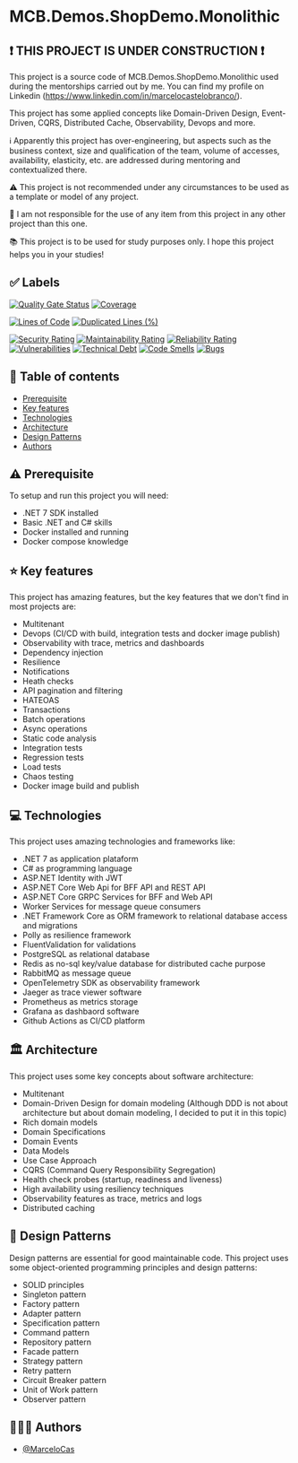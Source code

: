 
# MCB.Demos.ShopDemo.Monolithic

## :heavy_exclamation_mark: THIS PROJECT IS UNDER CONSTRUCTION :heavy_exclamation_mark:

This project is a source code of MCB.Demos.ShopDemo.Monolithic used during the mentorships carried out by me. You can find my profile on Linkedin (https://www.linkedin.com/in/marcelocastelobranco/).

This project has some applied concepts like Domain-Driven Design, Event-Driven, CQRS, Distributed Cache, Observability, Devops and more.

:information_source: Apparently this project has over-engineering, but aspects such as the business context, size and qualification of the team, volume of accesses, availability, elasticity, etc. are addressed during mentoring and contextualized there.

:warning: This project is not recommended under any circumstances to be used as a template or model of any project.

:stop_sign: I am not responsible for the use of any item from this project in any other project than this one.

:books: This project is to be used for study purposes only. I hope this project helps you in your studies!

## :white_check_mark: Labels

[![Quality Gate Status](https://sonarcloud.io/api/project_badges/measure?project=MarceloCas_MCB.Demos.ShopDemo.Monolithic&metric=alert_status)](https://sonarcloud.io/summary/new_code?id=MarceloCas_MCB.Demos.ShopDemo.Monolithic)
[![Coverage](https://sonarcloud.io/api/project_badges/measure?project=MarceloCas_MCB.Demos.ShopDemo.Monolithic&metric=coverage)](https://sonarcloud.io/summary/new_code?id=MarceloCas_MCB.Demos.ShopDemo.Monolithic)


[![Lines of Code](https://sonarcloud.io/api/project_badges/measure?project=MarceloCas_MCB.Demos.ShopDemo.Monolithic&metric=ncloc)](https://sonarcloud.io/summary/new_code?id=MarceloCas_MCB.Demos.ShopDemo.Monolithic)
[![Duplicated Lines (%)](https://sonarcloud.io/api/project_badges/measure?project=MarceloCas_MCB.Demos.ShopDemo.Monolithic&metric=duplicated_lines_density)](https://sonarcloud.io/summary/new_code?id=MarceloCas_MCB.Demos.ShopDemo.Monolithic)


[![Security Rating](https://sonarcloud.io/api/project_badges/measure?project=MarceloCas_MCB.Demos.ShopDemo.Monolithic&metric=security_rating)](https://sonarcloud.io/summary/new_code?id=MarceloCas_MCB.Demos.ShopDemo.Monolithic)
[![Maintainability Rating](https://sonarcloud.io/api/project_badges/measure?project=MarceloCas_MCB.Demos.ShopDemo.Monolithic&metric=sqale_rating)](https://sonarcloud.io/summary/new_code?id=MarceloCas_MCB.Demos.ShopDemo.Monolithic)
[![Reliability Rating](https://sonarcloud.io/api/project_badges/measure?project=MarceloCas_MCB.Demos.ShopDemo.Monolithic&metric=reliability_rating)](https://sonarcloud.io/summary/new_code?id=MarceloCas_MCB.Demos.ShopDemo.Monolithic)
[![Vulnerabilities](https://sonarcloud.io/api/project_badges/measure?project=MarceloCas_MCB.Demos.ShopDemo.Monolithic&metric=vulnerabilities)](https://sonarcloud.io/summary/new_code?id=MarceloCas_MCB.Demos.ShopDemo.Monolithic)
[![Technical Debt](https://sonarcloud.io/api/project_badges/measure?project=MarceloCas_MCB.Demos.ShopDemo.Monolithic&metric=sqale_index)](https://sonarcloud.io/summary/new_code?id=MarceloCas_MCB.Demos.ShopDemo.Monolithic)
[![Code Smells](https://sonarcloud.io/api/project_badges/measure?project=MarceloCas_MCB.Demos.ShopDemo.Monolithic&metric=code_smells)](https://sonarcloud.io/summary/new_code?id=MarceloCas_MCB.Demos.ShopDemo.Monolithic)
[![Bugs](https://sonarcloud.io/api/project_badges/measure?project=MarceloCas_MCB.Demos.ShopDemo.Monolithic&metric=bugs)](https://sonarcloud.io/summary/new_code?id=MarceloCas_MCB.Demos.ShopDemo.Monolithic)

## :book: Table of contents
* [Prerequisite](#prerequisite)
* [Key features](#key-features)
* [Technologies](#technologies)
* [Architecture](#architecture)
* [Design Patterns](#design-patterns)
* [Authors](#authors)

## :warning: Prerequisite
To setup and run this project you will need:
- .NET 7 SDK installed
- Basic .NET and C# skills
- Docker installed and running
- Docker compose knowledge

## :star: Key features
This project has amazing features, but the key features that we don't find in most projects are:
- Multitenant
- Devops (CI/CD with build, integration tests and docker image publish)
- Observability with trace, metrics and dashboards
- Dependency injection
- Resilience
- Notifications
- Heath checks
- API pagination and filtering
- HATEOAS
- Transactions
- Batch operations
- Async operations
- Static code analysis
- Integration tests
- Regression tests
- Load tests
- Chaos testing
- Docker image build and publish

## :computer: Technologies
This project uses amazing technologies and frameworks like:
- .NET 7 as application plataform
- C# as programming language
- ASP.NET Identity with JWT
- ASP.NET Core Web Api for BFF API and REST API
- ASP.NET Core GRPC Services for BFF and Web API
- Worker Services for message queue consumers
- .NET Framework Core as ORM framework to relational database access and migrations
- Polly as resilience framework
- FluentValidation for validations
- PostgreSQL as relational database
- Redis as no-sql key/value database for distributed cache purpose
- RabbitMQ as message queue
- OpenTelemetry SDK as observability framework
- Jaeger as trace viewer software
- Prometheus as metrics storage
- Grafana as dashbaord software
- Github Actions as CI/CD platform

## :classical_building: Architecture
This project uses some key concepts about software architecture:
- Multitenant
- Domain-Driven Design for domain modeling (Although DDD is not about architecture but about domain modeling, I decided to put it in this topic)
- Rich domain models
- Domain Specifications
- Domain Events
- Data Models
- Use Case Approach
- CQRS (Command Query Responsibility Segregation)
- Health check probes (startup, readiness and liveness)
- High availability using resiliency techniques
- Observability features as trace, metrics and logs
- Distributed caching

## :notebook: Design Patterns
Design patterns are essential for good maintainable code. This project uses some object-oriented programming principles and design patterns:
- SOLID principles
- Singleton pattern
- Factory pattern
- Adapter pattern
- Specification pattern
- Command pattern
- Repository pattern
- Facade pattern
- Strategy pattern
- Retry pattern
- Circuit Breaker pattern
- Unit of Work pattern
- Observer pattern



## :people_holding_hands: Authors

- [@MarceloCas](https://www.linkedin.com/in/marcelocastelobranco/)



